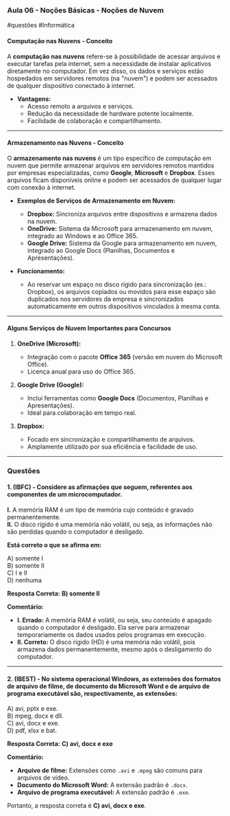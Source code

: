 ### **Aula 06 - Noções Básicas - Noções de Nuvem**

#questões #Informática
#### **Computação nas Nuvens - Conceito**

A **computação nas nuvens** refere-se à possibilidade de acessar arquivos e executar tarefas pela internet, sem a necessidade de instalar aplicativos diretamente no computador. Em vez disso, os dados e serviços estão hospedados em servidores remotos (na "nuvem") e podem ser acessados de qualquer dispositivo conectado à internet.

- **Vantagens:**
  - Acesso remoto a arquivos e serviços.
  - Redução da necessidade de hardware potente localmente.
  - Facilidade de colaboração e compartilhamento.

---

#### **Armazenamento nas Nuvens - Conceito**

O **armazenamento nas nuvens** é um tipo específico de computação em nuvem que permite armazenar arquivos em servidores remotos mantidos por empresas especializadas, como **Google**, **Microsoft** e **Dropbox**. Esses arquivos ficam disponíveis online e podem ser acessados de qualquer lugar com conexão à internet.

- **Exemplos de Serviços de Armazenamento em Nuvem:**
  - **Dropbox:** Sincroniza arquivos entre dispositivos e armazena dados na nuvem.
  - **OneDrive:** Sistema da Microsoft para armazenamento em nuvem, integrado ao Windows e ao Office 365.
  - **Google Drive:** Sistema da Google para armazenamento em nuvem, integrado ao Google Docs (Planilhas, Documentos e Apresentações).

- **Funcionamento:**
  - Ao reservar um espaço no disco rígido para sincronização (ex.: Dropbox), os arquivos copiados ou movidos para esse espaço são duplicados nos servidores da empresa e sincronizados automaticamente em outros dispositivos vinculados à mesma conta.

---

#### **Alguns Serviços de Nuvem Importantes para Concursos**

1. **OneDrive (Microsoft):**
   - Integração com o pacote **Office 365** (versão em nuvem do Microsoft Office).
   - Licença anual para uso do Office 365.

2. **Google Drive (Google):**
   - Inclui ferramentas como **Google Docs** (Documentos, Planilhas e Apresentações).
   - Ideal para colaboração em tempo real.

3. **Dropbox:**
   - Focado em sincronização e compartilhamento de arquivos.
   - Amplamente utilizado por sua eficiência e facilidade de uso.

---

### **Questões**

#### **1. (IBFC) - Considere as afirmações que seguem, referentes aos componentes de um microcomputador.**

**I.** A memória RAM é um tipo de memória cujo conteúdo é gravado permanentemente.  
**II.** O disco rígido é uma memória não volátil, ou seja, as informações não são perdidas quando o computador é desligado.

**Está correto o que se afirma em:**

A) somente I  
B) somente II  
C) I e II  
D) nenhuma  

**Resposta Correta:** **B) somente II**

**Comentário:**
- **I. Errado:** A memória RAM é volátil, ou seja, seu conteúdo é apagado quando o computador é desligado. Ela serve para armazenar temporariamente os dados usados pelos programas em execução.
- **II. Correto:** O disco rígido (HD) é uma memória não volátil, pois armazena dados permanentemente, mesmo após o desligamento do computador.

---

#### **2. (IBEST) - No sistema operacional Windows, as extensões dos formatos de arquivo de filme, de documento do Microsoft Word e de arquivo de programa executável são, respectivamente, as extensões:**

A) avi, pptx e exe.  
B) mpeg, docx e dll.  
C) avi, docx e exe.  
D) pdf, xlsx e bat.  

**Resposta Correta:** **C) avi, docx e exe**

**Comentário:**
- **Arquivo de filme:** Extensões como `.avi` e `.mpeg` são comuns para arquivos de vídeo.
- **Documento do Microsoft Word:** A extensão padrão é `.docx`.
- **Arquivo de programa executável:** A extensão padrão é `.exe`.

Portanto, a resposta correta é **C) avi, docx e exe**.
